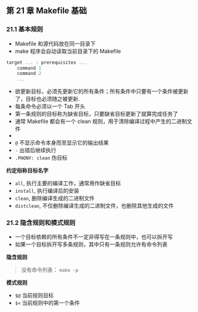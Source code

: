 ## 第 21 章 Makefile 基础


### 21.1 基本规则

* Makefile 和源代码放在同一目录下
* make 程序会自动读取当前目录下的 Makefile

```c
target ... : prerequisites ...
	command 1
	command 2
	...
```

* 欲更新目标，必须先更新它的所有条件；所有条件中只要有一个条件被更新了，目标也必须随之被更新.
* 每条命令必须以一个 Tab 开头
* 第一条规则的目标称为缺省目标，只要缺省目标更新了就算完成任务了
* 通常 Makefile 都会有一个 clean 规则，用于清除编译过程中产生的二进制文件
* 
* `@` 不显示命令本身而至显示它的输出结果
* `-` 出错后继续执行
* `.PHONY: clean` 伪目标

**约定俗称目标名字**

* `all`, 执行主要的编译工作，通常用作缺省目标
* `install`, 执行编译后的安装
* `clean`, 删除编译生成的二进制文件
* `distclean`, 不仅删除编译生成的二进制文件，也删除其他生成的文件

### 21.2 隐含规则和模式规则

* 一个目标依赖的所有条件不一定非得写在一条规则中，也可以拆开写
* 如果一个目标拆开写多条规则，其中只有一条规则允许有命令列表

**隐含规则**

> 没有命令列表： `make -p`

**模式规则**

* `$@` 当前规则目标
* `$<` 当前规则中的第一个条件